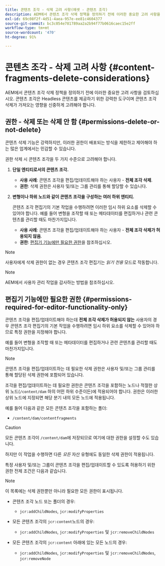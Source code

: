 ```yaml
---
title: 콘텐츠 조각 - 삭제 고려 사항(에셋 - 콘텐츠 조각)
description: AEM에서 콘텐츠 조각 삭제 정책을 정의하기 전에 이러한 중요한 고려 사항을 검토하십시오. 콘텐츠 조각은 Headless 콘텐츠를 제공하기 위한 강력한 도구이며 콘텐츠 조각 삭제가 가져오는 영향을 신중하게 고려해야 합니다.
exl-id: 69c08f2f-4d51-4aea-957e-ee81c4604377
source-git-commit: bc3c054e781789aa2a2b94f77b0616caec15e2ff
workflow-type: tm+mt
source-wordcount: '470'
ht-degree: 91%

---
```


# 콘텐츠 조각 - 삭제 고려 사항 {#content-fragments-delete-considerations}

AEM에서 콘텐츠 조각 삭제 정책을 정의하기 전에 이러한 중요한 고려 사항을 검토하십시오. 콘텐츠 조각은 Headless 콘텐츠를 제공하기 위한 강력한 도구이며 콘텐츠 조각 삭제가 가져오는 영향을 신중하게 고려해야 합니다.

## 권한 - 삭제 또는 삭제 안 함 {#permissions-delete-or-not-delete}

콘텐츠 삭제 기능은 강력하지만, 이러한 권한이 배포되는 방식을 제한하고 제어해야 하는 많은 업계에서는 민감할 수 있습니다.

권한 삭제 시 콘텐츠 조각을 두 가지 수준으로 고려해야 합니다.

1. **단일 엔티티로서의 콘텐츠 조각.**

   * **사용 사례**: 콘텐츠 조각을 편집/업데이트해야 하는 사용자 - **전체 조각 삭제**.
   * **권한**: 삭제 권한은 사용자 및/또는 그룹 관리를 통해 할당할 수 있습니다. <!-- The [Delete](/help/sites-administering/security.md#actions) permission can be [assigned through User and/or Group Management](/help/sites-administering/security.md#managing-permissions). -->

2. **변형이나 하위 노드와 같이 콘텐츠 조각을 구성하는 여러 하위 엔티티.**

   콘텐츠 조각 편집기의 기본 작업을 수행하려면 이러한 임시 하위 요소를 삭제할 수 있어야 합니다. 예를 들어 변형을 조작할 때 또는 메타데이터를 편집하거나 관련 콘텐츠를 관리할 때도 마찬가지입니다.

   * **사용 사례**: 콘텐츠 조각을 편집/업데이트해야 하는 사용자 - **전체 조각 삭제가 허용되지 않음**.
   * **권한**: [편집기 기능에만 필요한 권한](#permissions-required-for-editor-functionality-only)을 참조하십시오.

>[!NOTE]
>
>사용자에게 삭제 권한이 없는 경우 콘텐츠 조각 편집기는 *읽기 전용* 모드로 작동합니다. <!-- When a user does not have any [Delete](/help/sites-administering/security.md#actions) permissions, the Content Fragment editor operates in *read-only* mode. -->

>[!NOTE]
>
>AEM에서 사용자 관리 작업을 감사하는 방법을 참조하십시오. <!-- See also [How to Audit User Management Operations in AEM](/help/sites-administering/audit-user-management-operations.md). -->

## 편집기 기능에만 필요한 권한 {#permissions-required-for-editor-functionality-only}

콘텐츠 조각을 편집/업데이트해야 하는데 **전체 조각 삭제가 허용되지 않는** 사용자의 경우 콘텐츠 조각 편집기의 기본 작업을 수행하려면 임시 하위 요소를 삭제할 수 있어야 하므로 특정 권한을 지정해야 합니다.

예를 들어 변형을 조작할 때 또는 메타데이터를 편집하거나 관련 콘텐츠를 관리할 때도 마찬가지입니다.

>[!NOTE]
>
>콘텐츠 조각을 편집/업데이트하는 데 필요한 삭제 권한은 사용자 및/또는 그룹 관리를 통해 할당된 삭제 권한에 포함되어 있습니다. <!-- The delete permissions, required to edit/update a Content Fragment, are included in the Delete permission [assigned through User and/or Group Management](/help/sites-administering/security.md#managing-permissions). -->

조각을 편집/업데이트하는 데 필요한 권한은 콘텐츠 조각을 포함하는 노드나 적절한 상위 노드(`/content/dam` 하의 어떤 하위 수준이든)에 적용되어야 합니다. 권한은 이러한 상위 노드에 지정되면 해당 분기 내의 모든 노드에 적용됩니다.

예를 들어 다음과 같은 모든 콘텐츠 조각을 포함하는 폴더:

* `/content/dam/contentfragments`

>[!CAUTION]
>
>모든 콘텐츠 조각이 `/content/dam`에 저장되므로 여기에 대한 권한을 설정할 수도 있습니다.
>
>하지만 이 작업을 수행하면 다른 *모든* 자산 유형에도 동일한 삭제 권한이 적용됩니다.

특정 사용자 및/또는 그룹이 콘텐츠 조각을 편집/업데이트할 수 있도록 허용하기 위한 권한 전제 조건은 다음과 같습니다.

>[!NOTE]
>
>이 목록에는 삭제 권한뿐만 아니라 필요한 모든 권한이 표시됩니다.

* 콘텐츠 조각 노드 또는 폴더의 경우:

   * `jcr:addChildNodes`, `jcr:modifyProperties`

* 모든 콘텐츠 조각의 `jcr:content`노드의 경우:

   * `jcr:addChildNodes`, `jcr:modifyProperties` 및 `jcr:removeChildNodes`

* 모든 콘텐츠 조각의 `jcr:content` 아래에 있는 모든 노드의 경우:

   * `jcr:addChildNodes`, `jcr:modifyProperties` 및 `jcr:removeChildNodes`, `jcr:removeNode`

<!-- There is no CRXDE Lite -->

<!--
These `remove` privileges must be [administered using Access Control Lists, within CRXDE Lite](/help/sites-administering/user-group-ac-admin.md#access-right-management). 

The `add` and `modify` privileges can also be administered in CRXDE Lite, or using the User Management console.

For example, the definition of the `remove` privileges for a group `content-authors-no-delete`:

![Remove privileges](assets/cf-delete-03.png)
-->

